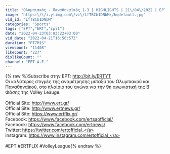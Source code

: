 ```yaml
---
title: "Ολυμπιακός - Παναθηναϊκός 1-3 | HIGHLIGHTS | 21\/04\/2022 | EΡΤ"
image: "https:\/\/i.ytimg.com\/vi\/LfTBCb1DNbM\/hqdefault.jpg"
vid_id: "LfTBCb1DNbM"
categories: "Sports"
tags: ["ΕΡΤ","ERT","ερτ1"]
date: "2022-04-23T03:03:22+03:00"
vid_date: "2022-04-21T16:56:57Z"
duration: "PT7M1S"
viewcount: "11408"
likeCount: "227"
dislikeCount: ""
channel: "ΕΡΤ Α.Ε."
---
```

{% raw %}Subscribe στην ΕΡΤ: <a rel="nofollow" target="blank" href="http://bit.ly/ERTYT">http://bit.ly/ERTYT</a> <br />Οι καλύτερες στιγμές της αναμέτρησης μεταξύ του Ολυμπιακού και Παναθηναϊκού, στο πλαίσιο του αγώνα για την 9η αγωνιστική της Β' Φάσης της Volley Leauge.<br /><br />Official Site: <a rel="nofollow" target="blank" href="http://www.ert.gr/">http://www.ert.gr/</a><br />Official Site: <a rel="nofollow" target="blank" href="http://www.ertnews.gr/">http://www.ertnews.gr/</a><br />Official Site: <a rel="nofollow" target="blank" href="https://www.ertflix.gr/">https://www.ertflix.gr/</a> <br />Facebook: <a rel="nofollow" target="blank" href="https://www.facebook.com/ertsaofficial/">https://www.facebook.com/ertsaofficial/</a><br />Facebook: <a rel="nofollow" target="blank" href="https://www.facebook.com/ertnews/">https://www.facebook.com/ertnews/</a><br />Twitter: <a rel="nofollow" target="blank" href="https://twitter.com/ertofficial_">https://twitter.com/ertofficial_</a><br />Instagram: <a rel="nofollow" target="blank" href="https://www.instagram.com/ertofficial_">https://www.instagram.com/ertofficial_</a><br /><br />#ΕΡΤ #ERTFLIX #VolleyLeague{% endraw %}
